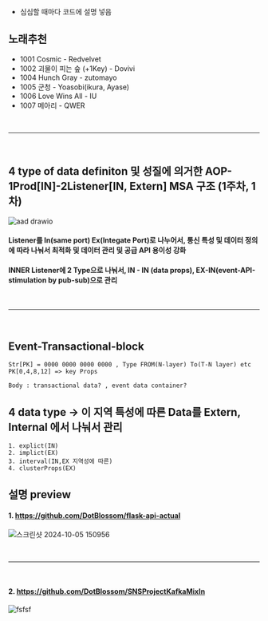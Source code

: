 
- 심심할 때마다 코드에 설명 넣음


## 노래추천
- 1001 Cosmic - Redvelvet
- 1002 괴물이 피는 숲 (+1Key) - Dovivi
- 1004 Hunch Gray - zutomayo
- 1005 군청 - Yoasobi(ikura, Ayase)
- 1006 Love Wins All - IU
- 1007 메아리 - QWER

<br/> 
<hr/>
<br/>


## 4 type of data definiton 및 성질에 의거한 AOP-1Prod[IN]-2Listener[IN, Extern] MSA 구조 (1주차, 1차)
![aad drawio](https://github.com/user-attachments/assets/4111cf42-ff41-4fb3-b844-ef141f9db5b6)


#### Listener를 In(same port) Ex(Integate Port)로 나누어서, 통신 특성 및 데이터 정의에 따라 나눠서 최적화 및 데이터 관리 및 공급 API 용이성 강화
#### INNER Listener에 2 Type으로 나눠서, IN - IN (data props), EX-IN(event-API-stimulation by pub-sub)으로 관리

<br/> 
<hr/>
<br/>

## Event-Transactional-block
    Str[PK] = 0000 0000 0000 0000 , Type FROM(N-layer) To(T-N layer) etc
    PK[0,4,8,12] => key Props
    
    Body : transactional data? , event data container?


## 4 data type -> 이 지역 특성에 따른 Data를 Extern, Internal 에서 나눠서 관리
    1. explict(IN)
    2. implict(EX)
    3. interval(IN,EX 지역성에 따른)
    4. clusterProps(EX)


## 설명 preview

#### 1. https://github.com/DotBlossom/flask-api-actual

![스크린샷 2024-10-05 150956](https://github.com/user-attachments/assets/b4ea7299-327a-41d1-83b7-39370220275f)

<br/> 
<hr/>
<br/>

#### 2. https://github.com/DotBlossom/SNSProjectKafkaMixIn

![fsfsf](https://github.com/user-attachments/assets/824eb59a-970d-4692-a90c-8e920605a690)


